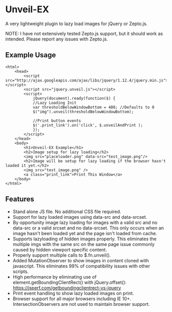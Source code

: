 Unveil-EX
=========

A very lightweight plugin to lazy load images for jQuery or Zepto.js. 

NOTE: I have not extensively tested Zepto.js support, but it should work as intended. Please report any issues with Zepto.js.


Example Usage
-------------

```
<html>
	<head>
		<script src="http://ajax.googleapis.com/ajax/libs/jquery/1.12.4/jquery.min.js"></script>
		<script src="jquery.unveil.js"></script>
		<script>
			jQuery(document).ready(function($) {
			//Lazy Loading Init
			var thresholdBelowWindowBottom = 400; //Defaults to 0
			$("img").unveil(thresholdBelowWindowBottom);

			//Print button events
			$('.print_link').on('click', $.unveilAndPrint );
			});
		</script>
	</head>
	<body>
		<h1>Unveil-EX Example</h1>
		<h2>Image setup for lazy loading</h2>
		<img src="placeloader.png" data-src="test_image.png"/>
		<h2>Image will be setup for lazy loading if the browser hasn't loaded it yet.</h2>
		<img src="test_image.png" />
		<a class="print_link">Print This Window</a>
	</body>
</html>
```

Features
--------

* Stand alone JS file. No additional CSS file required.
* Support for lazy loaded images using data-src and data-srcset.
* By opportunity image lazy loading for images with a valid src and no data-src or a valid srcset and no data-srcset. This only occurs when an image hasn't been loaded yet and the page isn't loaded from cache.
* Supports lazyloading of hidden images properly. This eliminates the multiple imgs with the same src on the same page issue commonly caused by hidden viewport specific content.
* Properly support multiple calls to $.fn.unveil().
* Added MutationObserver to show images in content cloned with javascript. This eliminates 99% of compatibility issues with other scripts.
* High performance by eliminating use of element.getBoundingClientRect() with jQuery.offset(): https://jsperf.com/getboundingclientrect-vs-jquery
* Print event handling to show lazy loaded images on print.
* Browser support for all major browsers including IE 10+. IntersectionObservers are not used to maintain browser support.
